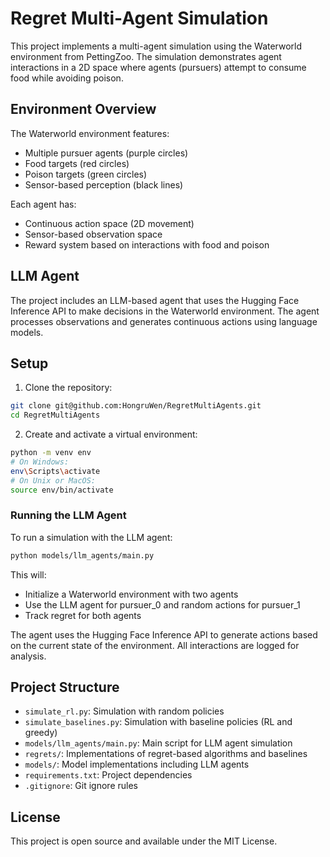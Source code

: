 # Regret Multi-Agent Simulation

This project implements a multi-agent simulation using the Waterworld environment from PettingZoo. The simulation demonstrates agent interactions in a 2D space where agents (pursuers) attempt to consume food while avoiding poison.

## Environment Overview

The Waterworld environment features:
- Multiple pursuer agents (purple circles)
- Food targets (red circles)
- Poison targets (green circles)
- Sensor-based perception (black lines)

Each agent has:
- Continuous action space (2D movement)
- Sensor-based observation space
- Reward system based on interactions with food and poison

## LLM Agent

The project includes an LLM-based agent that uses the Hugging Face Inference API to make decisions in the Waterworld environment. The agent processes observations and generates continuous actions using language models.





## Setup

1. Clone the repository:
```bash
git clone git@github.com:HongruWen/RegretMultiAgents.git
cd RegretMultiAgents
```

2. Create and activate a virtual environment:
```bash
python -m venv env
# On Windows:
env\Scripts\activate
# On Unix or MacOS:
source env/bin/activate
```


### Running the LLM Agent

To run a simulation with the LLM agent:

```bash
python models/llm_agents/main.py
```

This will:
- Initialize a Waterworld environment with two agents
- Use the LLM agent for pursuer_0 and random actions for pursuer_1
- Track regret for both agents

The agent uses the Hugging Face Inference API to generate actions based on the current state of the environment. All interactions are logged for analysis.


## Project Structure

- `simulate_rl.py`: Simulation with random policies
- `simulate_baselines.py`: Simulation with baseline policies (RL and greedy)
- `models/llm_agents/main.py`: Main script for LLM agent simulation
- `regrets/`: Implementations of regret-based algorithms and baselines
- `models/`: Model implementations including LLM agents
- `requirements.txt`: Project dependencies
- `.gitignore`: Git ignore rules


## License

This project is open source and available under the MIT License. 